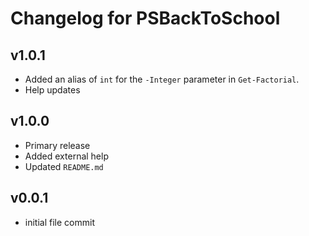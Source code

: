 # Changelog for PSBackToSchool

## v1.0.1

+ Added an alias of `int` for the `-Integer` parameter in `Get-Factorial`.
+ Help updates

## v1.0.0

+ Primary release
+ Added external help
+ Updated `README.md`

## v0.0.1

+ initial file commit
